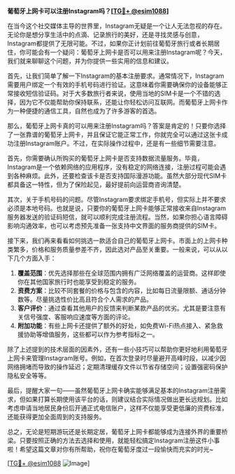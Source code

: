 **葡萄牙上网卡可以注册Instagram吗？[[TG💪+ @esim1088](https://t.me/s/esim1088)]**

在当今这个社交媒体主导的世界里，Instagram无疑是一个让人无法忽视的存在。无论你是想分享生活中的点滴、记录旅行的美好，还是寻找灵感与创意，Instagram都提供了无限可能。不过，如果你正计划前往葡萄牙旅行或者长期居住，你可能会有一个疑问：葡萄牙上网卡是否可以用来注册Instagram呢？今天，我们就来聊聊这个问题，并为你提供一些实用的信息和建议。

首先，让我们简单了解一下Instagram的基本注册要求。通常情况下，Instagram需要用户绑定一个有效的手机号码进行验证。这意味着你需要确保你的设备能够正常接收短信验证码。对于大多数旅行者来说，使用当地的SIM卡是一个不错的选择，因为它不仅能帮助你保持联系，还能让你轻松访问互联网。而葡萄牙上网卡作为一种便捷的通信工具，自然也成为了许多游客的首选。

那么，葡萄牙上网卡真的可以用来注册Instagram吗？答案是肯定的！只要你选择了一张靠谱的葡萄牙上网卡，并且保证它能正常工作，你就完全可以通过这张卡成功注册Instagram账户。不过，在实际操作过程中，还是有一些细节需要注意。

首先，你需要确认所购买的葡萄牙上网卡是否支持数据流量服务。毕竟，Instagram是一个依赖网络的应用程序，没有稳定的网络连接，注册过程可能会遇到各种麻烦。此外，还要检查该卡是否支持国际漫游功能。虽然大部分现代SIM卡都具备这一特性，但为了保险起见，最好提前向运营商咨询清楚。

其次，关于手机号码的问题。尽管Instagram要求绑定手机号，但实际上并不要求必须是本地号码。也就是说，只要你的葡萄牙上网卡能够正常接收来自Instagram服务器发送的验证码短信，就可以顺利完成注册流程。当然，如果你担心语言障碍影响沟通效率，也可以考虑预先准备一张支持中文界面的服务商提供的SIM卡。

接下来，我们再来看看如何挑选一款适合自己的葡萄牙上网卡。市面上的上网卡种类繁多，价格和服务质量参差不齐，因此选对产品至关重要。一般来说，可以从以下几个方面入手：

1. **覆盖范围**：优先选择那些在全球范围内拥有广泛网络覆盖的运营商。这样即使你在其他国家旅行时也能享受到稳定的服务。
2. **资费方案**：比较不同套餐的价格与包含的内容，比如每日流量限额、通话分钟数等。尽量挑选性价比高且符合个人需求的产品。
3. **客户评价**：通过查看其他用户的反馈来判断某款产品的优劣。尤其是要注意有关信号强度、客服响应速度等方面的评论。
4. **附加功能**：有些上网卡还提供了额外的好处，如免费Wi-Fi热点接入、紧急救援协助等增值服务，这些都可以作为参考指标之一。

除了上述提到的技术层面的因素外，还有一些小技巧可以帮助你更好地利用葡萄牙上网卡来管理Instagram账号。例如，在首次登录时尽量避开高峰时段，以减少因网络拥堵而导致的操作延迟；定期清理缓存文件以节省存储空间；设置强密码保护隐私安全等等。

最后，提醒大家一句——虽然葡萄牙上网卡确实能够满足基本的Instagram注册需求，但如果打算长期使用该平台的话，则建议结合实际情况做出更长远规划。比如考虑申请当地居民身份后开通正式电信账户，这样不仅能享受更低廉的资费标准，还能获得更加全面周到的支持服务。

总之，无论是短期游玩还是长期定居，葡萄牙上网卡都能够成为连接外界的重要桥梁。只要按照正确的方法去选择和使用，就能轻松搞定Instagram注册这件小事啦！希望这篇文章对你有所帮助，祝你在葡萄牙度过一段愉快而充实的时光~

[[TG💪+ @esim1088](https://t.me/s/esim1088) ![Image](https://i.postimg.cc/4NQfJmqS/Snipaste-2025-05-13-00-14-12.png)]